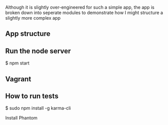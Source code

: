 Although it is slightly over-engineered for such a simple app,
the app is broken down into seperate modules to demonstrate how
I might structure a slightly more complex app

## App structure


## Run the node server

$ npm start

## Vagrant

## How to run tests

$ sudo npm install -g karma-cli

Install Phantom

